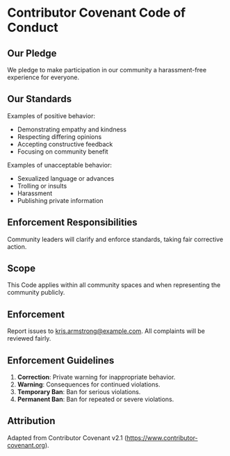 # Contributor Covenant Code of Conduct

## Our Pledge

We pledge to make participation in our community a harassment-free experience for everyone.

## Our Standards

Examples of positive behavior:

- Demonstrating empathy and kindness
- Respecting differing opinions
- Accepting constructive feedback
- Focusing on community benefit

Examples of unacceptable behavior:

- Sexualized language or advances
- Trolling or insults
- Harassment
- Publishing private information

## Enforcement Responsibilities

Community leaders will clarify and enforce standards, taking fair corrective action.

## Scope

This Code applies within all community spaces and when representing the community publicly.

## Enforcement

Report issues to kris.armstrong@example.com. All complaints will be reviewed fairly.

## Enforcement Guidelines

1. **Correction**: Private warning for inappropriate behavior.
2. **Warning**: Consequences for continued violations.
3. **Temporary Ban**: Ban for serious violations.
4. **Permanent Ban**: Ban for repeated or severe violations.

## Attribution

Adapted from Contributor Covenant v2.1 (https://www.contributor-covenant.org).